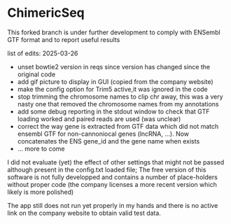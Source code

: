 # ChimericSeq

This forked branch is under further development to comply with ENSembl GTF format and to report useful results

list of edits: 2025-03-26

* unset bowtie2 version in reqs since version has changed since the original code
* add gif picture to display in GUI (copied from the company website)
* make the config option for Trim5 active,it was ignored in the code
* stop trimming the chromosome names to clip chr away, this was a very nasty one that removed the chromosome names from my annotations
* add some debug reporting in the stdout window to check that GTF loading worked and paired reads are used (was unclear)
* correct the way gene is extracted from GTF data which did not match ensembl GTF for non-cannoniocal genes (lncRNA, ...). Now concatenates the ENS gene_id and the gene name when exists
* ... more to come
 
I did not evaluate (yet) the effect of other settings that might not be passed although present in the config.txt loaded file; The free version of this software is not fully developped and contains a number of place-holders without proper code (the company licenses a more recent version which likely is more polished)

The app still does not run yet properly in my hands and there is no active link on the company website to obtain valid test data.
